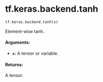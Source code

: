 <div itemscope itemtype="http://developers.google.com/ReferenceObject">
<meta itemprop="name" content="tf.keras.backend.tanh" />
<meta itemprop="path" content="Stable" />
</div>

# tf.keras.backend.tanh

``` python
tf.keras.backend.tanh(x)
```

Element-wise tanh.

#### Arguments:

* <b>`x`</b>: A tensor or variable.


#### Returns:

A tensor.